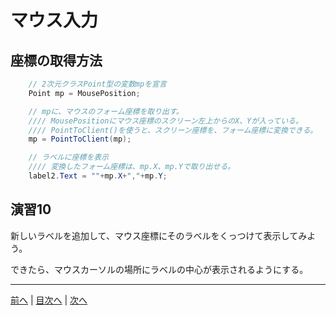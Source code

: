 # マウス入力

## 座標の取得方法
```cs
    // 2次元クラスPoint型の変数mpを宣言
    Point mp = MousePosition;

    // mpに、マウスのフォーム座標を取り出す。
    //// MousePositionにマウス座標のスクリーン左上からのX、Yが入っている。
    //// PointToClient()を使うと、スクリーン座標を、フォーム座標に変換できる。
    mp = PointToClient(mp);

    // ラベルに座標を表示
    //// 変換したフォーム座標は、mp.X、mp.Yで取り出せる。
    label2.Text = ""+mp.X+","+mp.Y;
```

## 演習10
新しいラベルを追加して、マウス座標にそのラベルをくっつけて表示してみよう。

できたら、マウスカーソルの場所にラベルの中心が表示されるようにする。

---

[前へ](09.md) | [目次へ](README.md#%E7%9B%AE%E6%AC%A1) | [次へ](11.md)
